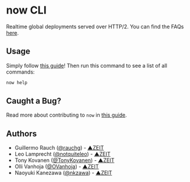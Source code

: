 # now CLI

Realtime global deployments served over HTTP/2. You can find the FAQs [here](https://zeit.co/now#frequently-asked-questions).

## Usage

Simply follow [this guide](https://zeit.co/docs#getting-started)! Then run this command to see a list of all commands:

```bash
now help
```

## Caught a Bug?

Read more about contributing to `now` in [this guide](https://github.com/zeit/now-cli#readme).

## Authors

- Guillermo Rauch ([@rauchg](https://twitter.com/rauchg)) - [▲ZEIT](https://zeit.co)
- Leo Lamprecht ([@notquiteleo](https://twitter.com/notquiteleo)) - [▲ZEIT](https://zeit.co)
- Tony Kovanen ([@TonyKovanen](https://twitter.com/TonyKovanen)) - [▲ZEIT](https://zeit.co)
- Olli Vanhoja ([@OVanhoja](https://twitter.com/OVanhoja)) - [▲ZEIT](https://zeit.co)
- Naoyuki Kanezawa ([@nkzawa](https://twitter.com/nkzawa)) - [▲ZEIT](https://zeit.co)

